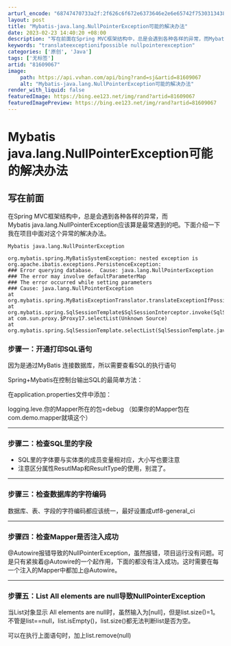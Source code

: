 ```yaml
---
arturl_encode: "68747470733a2f:2f626c6f672e6373646e2e6e65742f75303134383030333830:2f61727469636c652f64657461696c732f3831363039303637"
layout: post
title: "Mybatis-java.lang.NullPointerException可能的解决办法"
date: 2023-02-23 14:40:20 +08:00
description: "写在前面在Spring MVC框架结构中，总是会遇到各种各样的异常，而Mybatis java.la"
keywords: "translateexceptionifpossible nullpointerexception"
categories: ['原创', 'Java']
tags: ['无标签']
artid: "81609067"
image:
    path: https://api.vvhan.com/api/bing?rand=sj&artid=81609067
    alt: "Mybatis-java.lang.NullPointerException可能的解决办法"
render_with_liquid: false
featuredImage: https://bing.ee123.net/img/rand?artid=81609067
featuredImagePreview: https://bing.ee123.net/img/rand?artid=81609067
---
```


# Mybatis java.lang.NullPointerException可能的解决办法

## 写在前面

在Spring MVC框架结构中，总是会遇到各种各样的异常，而Mybatis java.lang.NullPointerException应该算是最常遇到的吧。下面介绍一下我在项目中面对这个异常的解决办法。

```
Mybatis java.lang.NullPointerException

org.mybatis.spring.MyBatisSystemException: nested exception is org.apache.ibatis.exceptions.PersistenceException: 
### Error querying database.  Cause: java.lang.NullPointerException
### The error may involve defaultParameterMap
### The error occurred while setting parameters
### Cause: java.lang.NullPointerException
at org.mybatis.spring.MyBatisExceptionTranslator.translateExceptionIfPossible(MyBatisExceptionTranslator.java:73)
at org.mybatis.spring.SqlSessionTemplate$SqlSessionInterceptor.invoke(SqlSessionTemplate.java:360)
at com.sun.proxy.$Proxy17.selectList(Unknown Source)
at org.mybatis.spring.SqlSessionTemplate.selectList(SqlSessionTemplate.java:183)

```

### 步骤一：开通打印SQL语句

因为是通过MyBatis 连接数据库，所以需要查看SQL的执行语句

Spring+Mybatis在控制台输出SQL的最简单方法：

在application.properties文件中添加：

logging.leve.你的Mapper所在的包=debug （如果你的Mapper包在com.demo.mapper就填这个）

---

### 步骤二：检查SQL里的字段

* SQL里的字体要与实体类的成员变量相对应，大小写也要注意
* 注意区分属性ResutlMap和ResultType的使用，别混了。

---

### 步骤三：检查数据库的字符编码

数据库、表、字段的字符编码都应该统一，最好设置成utf8-general_ci

---

### 步骤四：检查Mapper是否注入成功

@Autowire报错导致的NullPointerException，虽然报错，项目运行没有问题。可是只有紧挨着@Autowire的一个起作用，下面的都没有注入成功。这时需要在每一个注入的Mapper中都加上@Autowire。

---

### 步骤五：List All elements are null导致NullPointerException

当List对象显示 All elements are null时，虽然输入为[null]，但是list.size()=1。不管是list==null，list.isEmpty()，list.size()都无法判断list是否为空。

可以在执行上面语句时，加上list.remove(null)